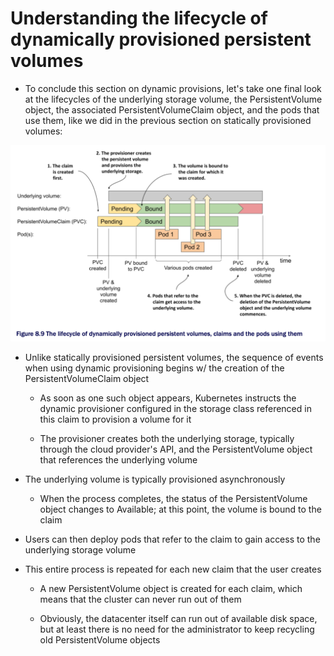# Understanding the lifecycle of dynamically provisioned persistent volumes

* To conclude this section on dynamic provisions, let's take one final look at the lifecycles of the underlying storage volume, the PersistentVolume object, the associated PersistentVolumeClaim object, and the pods that use them, like we did in the previous section on statically provisioned volumes:

![Fig. 1 The lifecycle of dynamically provisioned persistent volumes, claims and the pods using them](../../../../../../img/kubernetes-in-action.demo/chpt08/section03/dynamic-provisioning-of-persistent-volumes/lifecycle-of-dynamically-provisioned-persistent-volumes/diag01.png)

* Unlike statically provisioned persistent volumes, the sequence of events when using dynamic provisioning begins w/ the creation of the PersistentVolumeClaim object

  * As soon as one such object appears, Kubernetes instructs the dynamic provisioner configured in the storage class referenced in this claim to provision a volume for it

  * The provisioner creates both the underlying storage, typically through the cloud provider's API, and the PersistentVolume object that references the underlying volume

* The underlying volume is typically provisioned asynchronously

  * When the process completes, the status of the PersistentVolume object changes to Available; at this point, the volume is bound to the claim

* Users can then deploy pods that refer to the claim to gain access to the underlying storage volume

* This entire process is repeated for each new claim that the user creates

  * A new PersistentVolume object is created for each claim, which means that the cluster can never run out of them

  * Obviously, the datacenter itself can run out of available disk space, but at least there is no need for the administrator to keep recycling old PersistentVolume objects
